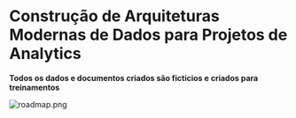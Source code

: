 # Construção de Arquiteturas Modernas de Dados para Projetos de Analytics
**Todos os dados e documentos criados são ficticios e criados para treinamentos**

![roadmap.png](https://github.com/owshq-academy/ws-contruindo-arquitetura-moderna-prj-analytics/blob/main/excalidraw/roadmap.png)